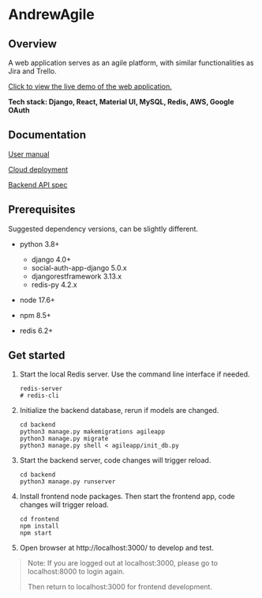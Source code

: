 # AndrewAgile

## Overview

A web application serves as an agile platform, with similar functionalities as Jira and Trello.

[Click to view the live demo of the web application.](https://www.andrewagile.com/)

**Tech stack: Django, React, Material UI, MySQL, Redis, AWS, Google OAuth**

## Documentation

[User manual](frontend/src/UserManual.md)

[Cloud deployment](backend/Deployment.md)

[Backend API spec](backend/README.md)

## Prerequisites

Suggested dependency versions, can be slightly different.

+ python 3.8+
  + django 4.0+
  + social-auth-app-django 5.0.x
  + djangorestframework 3.13.x
  + redis-py 4.2.x
  
+ node 17.6+
+ npm 8.5+
+ redis 6.2+

## Get started

1. Start the local Redis server. Use the command line interface if needed.

   ```shell
   redis-server
   # redis-cli
   ```

2. Initialize the backend database, rerun if models are changed.

   ```shell
   cd backend
   python3 manage.py makemigrations agileapp
   python3 manage.py migrate
   python3 manage.py shell < agileapp/init_db.py
   ```

3. Start the backend server, code changes will trigger reload.

   ```shell
   cd backend
   python3 manage.py runserver
   ```

4. Install frontend node packages. Then start the frontend app, code changes will trigger reload.

   ```shell
   cd frontend
   npm install
   npm start
   ```

5. Open browser at http://localhost:3000/ to develop and test.

> Note: If you are logged out at localhost:3000, please go to localhost:8000 to login again.
>
> Then return to localhost:3000 for frontend development.

